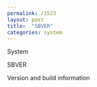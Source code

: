 ```yaml
---
permalink: /1523
layout: post
title:  "SBVER"
categories: system
---
```

System

SBVER

Version and build information

